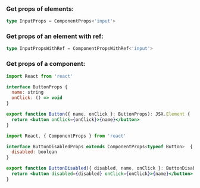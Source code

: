 ### Get props of elements:

```ts
type InputProps = ComponentProps<'input'>
```

### Get props of an element with ref:

```ts
type InputPropsWithRef = ComponentPropsWithRef<'input'>
```

### Get props of a component:
```jsx
import React from 'react'

interface ButtonProps {
  name: string
  onClick: () => void
}

export function Button({ name, onClick }: ButtonProps): JSX.Element {
  return <button onClick={onClick}>{name}</button>
}
```

```jsx
import React, { ComponentProps } from 'react'

interface ButtonDisabledProps extends ComponentProps<typeof Button>  {
  disabled: boolean
}

export function ButtonDisabled({ disabled, name, onClick }: ButtonDisabledProps): JSX.Element {
  return <button disabled={disabled} onClick={onClick}>{name}</button>
}
```

